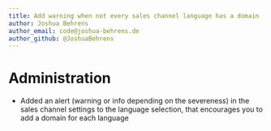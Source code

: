 ```yaml
---
title: Add warning when not every sales channel language has a domain
author: Joshua Behrens
author_email: code@joshua-behrens.de
author_github: @JoshuaBehrens
---
```

# Administration
* Added an alert (warning or info depending on the severeness) in the sales channel settings to the language selection, that encourages you to add a domain for each language
